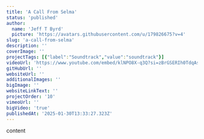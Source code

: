 ```yaml
---
title: 'A Call From Selma'
status: 'published'
author:
  name: 'Jeff T Byrd'
  picture: 'https://avatars.githubusercontent.com/u/179826675?v=4'
slug: 'a-call-from-selma'
description: ''
coverImage: ''
projectTags: [{"label":"Soundtrack","value":"soundtrack"}]
videoUrl: 'https://www.youtube.com/embed/klNPO8X-q3Q?si=zBrGSERIh0TdqAsr'
gitHubUrl: ''
websiteUrl: ''
additionalImages: ''
bigImage: ''
websiteLinkText: ''
projectOrder: '10'
vimeoUrl: ''
bigVideo: 'true'
publishedAt: '2025-01-30T13:33:27.323Z'
---
```


content